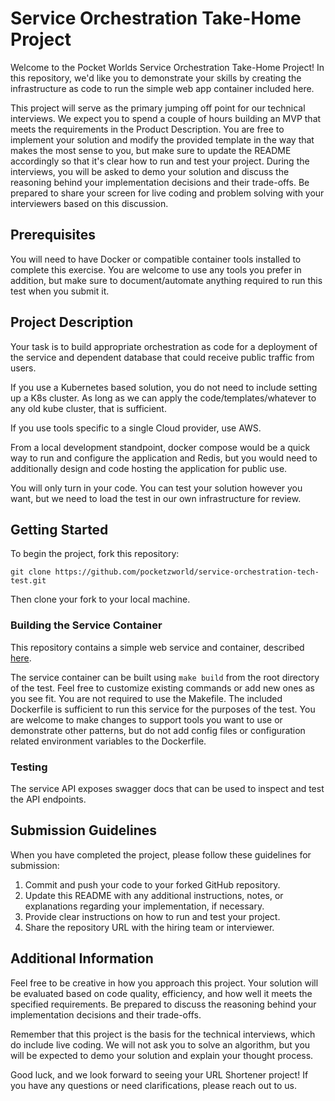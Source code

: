 # Service Orchestration Take-Home Project

Welcome to the Pocket Worlds Service Orchestration Take-Home Project! In this repository, we'd like you to demonstrate your
skills by creating the infrastructure as code to run the simple web app container included here.

This project will serve as the primary jumping off point for our technical interviews. We expect you to spend a 
couple of hours building an MVP that meets the requirements in the Product Description. You are free to implement 
your solution and modify the provided template in the way that makes the most sense to you, but make sure to 
update the README accordingly so that it's clear how to run and test your project. During the interviews, you will 
be asked to demo your solution and discuss the reasoning behind your implementation decisions and their trade-offs. 
Be prepared to share your screen for live coding and problem solving with your interviewers based on this discussion.

## Prerequisites

You will need to have Docker or compatible container tools installed to complete this exercise. You are welcome to use any tools
you prefer in addition, but make sure to document/automate anything required to run this test when you submit it.

## Project Description

Your task is to build appropriate orchestration as code for a deployment of the service and dependent database that could receive 
public traffic from users.

If you use a Kubernetes based solution, you do not need to include setting up a K8s cluster. As long as we can apply the 
code/templates/whatever to any old kube cluster, that is sufficient.

If you use tools specific to a single Cloud provider, use AWS.

From a local development standpoint, docker compose would be a quick way to run and configure the application and Redis, but you would 
need to additionally design and code hosting the application for public use.

You will only turn in your code. You can test your solution however you want, but we need to load the test in our own infrastructure for review.

## Getting Started

To begin the project, fork this repository:

```commandline
git clone https://github.com/pocketzworld/service-orchestration-tech-test.git
```

Then clone your fork to your local machine.

### Building the Service Container

This repository contains a simple web service and container, described [here](https://github.com/pocketzworld/service-orchestration-tech-test/blob/main/service/README.md).

The service container can be built using `make build` from the root directory of the test. Feel free to customize existing commands or add new ones as you see fit. You are not required to use the Makefile. The included Dockerfile is sufficient to run this service for the purposes of the test. You are welcome to make changes to support tools you want to use or demonstrate other patterns, but do not add config files or configuration related environment variables to the Dockerfile.

### Testing

The service API exposes swagger docs that can be used to inspect and test the API endpoints.

## Submission Guidelines

When you have completed the project, please follow these guidelines for submission:

1. Commit and push your code to your forked GitHub repository.
2. Update this README with any additional instructions, notes, or explanations regarding your implementation, if necessary.
3. Provide clear instructions on how to run and test your project.
4. Share the repository URL with the hiring team or interviewer.

## Additional Information

Feel free to be creative in how you approach this project. Your solution will be evaluated based on code quality,
efficiency, and how well it meets the specified requirements. Be prepared to discuss the reasoning behind your
implementation decisions and their trade-offs.

Remember that this project is the basis for the technical interviews, which do include live coding. We will not
ask you to solve an algorithm, but you will be expected to demo your solution and explain your thought process.

Good luck, and we look forward to seeing your URL Shortener project! If you have any questions or need
clarifications, please reach out to us.
